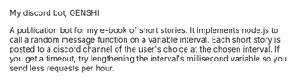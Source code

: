 
My discord bot, GENSHI
 
A publication bot for my e-book of short stories. It implements node.js to call a random message function on a variable interval. Each short story is posted to a discord channel of the user's choice at the chosen interval. If you get a timeout, try lengthening the interval's millisecond variable so you send less requests per hour.
